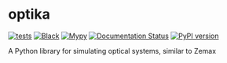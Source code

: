 # optika

[![tests](https://github.com/byrdie/optika/actions/workflows/tests.yml/badge.svg)](https://github.com/byrdie/optika/actions/workflows/tests.yml)
[![Black](https://github.com/byrdie/optika/actions/workflows/black.yml/badge.svg)](https://github.com/byrdie/optika/actions/workflows/black.yml)
[![Mypy](https://github.com/byrdie/optika/actions/workflows/mypy.yml/badge.svg)](https://github.com/byrdie/optika/actions/workflows/mypy.yml)
[![Documentation Status](https://readthedocs.org/projects/optika/badge/?version=latest)](https://optika.readthedocs.io/en/latest/?badge=latest)
[![PyPI version](https://badge.fury.io/py/optika.svg)](https://badge.fury.io/py/optika)

A Python library for simulating optical systems, similar to Zemax
